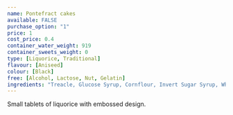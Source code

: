 ```yaml
---
name: Pontefract cakes
available: FALSE
purchase_option: "1"
price: 1
cost_price: 0.4
container_water_weight: 919
container_sweets_weight: 0
type: [Liquorice, Traditional]
flavour: [Aniseed]
colour: [Black]
free: [Alcohol, Lactose, Nut, Gelatin]
ingredients: "Treacle, Glucose Syrup, Cornflour, Invert Sugar Syrup, Wheat Flour, Liquorice Extract, Modified Potato Starch, Vegetable Oil, Aniseed Oil, Glazing Agent (Carnauba Wax)"
---
```

Small tablets of liquorice with embossed design.